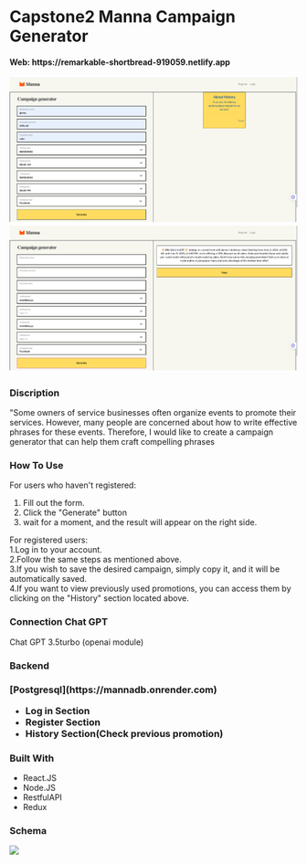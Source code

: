 <h1>Capstone2 Manna Campaign Generator</h1>
<h4>Web: https://remarkable-shortbread-919059.netlify.app</h4>
<img src="https://github.com/jenny4711/manna/blob/main/public/img/Screenshot%202023-06-03%20at%202.56.35%20PM.png"/>
<br/>
<img src="https://github.com/jenny4711/manna/blob/main/public/img/Screenshot%202023-06-03%20at%202.57.05%20PM.png"/>
<h3>Discription</h3>
<p>"Some owners of service businesses often organize events to promote their services. However, many people are concerned about how to write effective phrases for these events. Therefore, 
  I would like to create a campaign generator that can help them craft compelling phrases</p>
  
  <h3>How To Use</h3>
  
  For users who haven't registered:
  1. Fill out the form.
  2. Click the "Generate" button
  3. wait for a moment, and the result will appear on the right side.

For registered users:<br/>
1.Log in to your account.<br/>
2.Follow the same steps as mentioned above.<br/>
3.If you wish to save the desired campaign, simply copy it, and it will be automatically saved.<br/>
4.If you want to view previously used promotions, you can access them by clicking on the "History" section located above.

<h3>Connection Chat GPT</h3>
<p>Chat GPT 3.5turbo (openai module)</p>

<h3>Backend<h3>
  <p>[Postgresql](https://mannadb.onrender.com)</p>
  <ul>
    <li>Log in Section</li>
    <li>Register Section</li>
    <li>History Section(Check previous promotion)</li>
  </ul>
  
  <h3>Built With</h3>
  <ul>
    <li>React.JS</li>
    <li>Node.JS</li>
    <li>RestfulAPI</li>
    <li>Redux</li>
  </ul>
  

<h3>Schema</h3>
<img src="https://github.com/jenny4711/capstoneTwo_schema/blob/main/manna%20schema.png"/>

